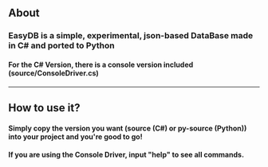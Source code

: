 ## About
### EasyDB is a simple, experimental, json-based DataBase made in C# and ported to Python
#### For the C# Version, there is a console version included (source/ConsoleDriver.cs) 
---------
## How to use it?
#### Simply copy the version you want (source (C#) or py-source (Python)) into your project and you're good to go!
#### If you are using the Console Driver, input "help" to see all commands.
